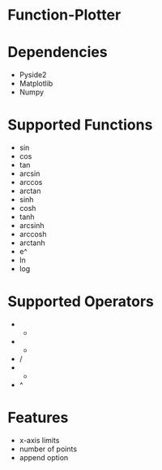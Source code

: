 # Function-Plotter

# Dependencies
* Pyside2
* Matplotlib
* Numpy

# Supported Functions
* sin
* cos
* tan
* arcsin
* arccos
* arctan
* sinh
* cosh
* tanh
* arcsinh
* arccosh
* arctanh
* e^
* ln
* log

# Supported Operators
* +
* -
* /
* *
* ^

# Features
* x-axis limits
* number of points
* append option
